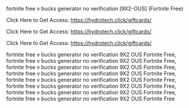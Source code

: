 fortnite free v bucks generator no verification [9X2-OUS] (Fortnite Free)

Click Here to Get Access: https://hydrotech.click/giftcards/

Click Here to Get Access: https://hydrotech.click/giftcards/

Click Here to Get Access: https://hydrotech.click/giftcards/

fortnite free v bucks generator no verification 9X2 OUS Fortnite Free, fortnite free v bucks generator no verification 9X2 OUS Fortnite Free, fortnite free v bucks generator no verification 9X2 OUS Fortnite Free, fortnite free v bucks generator no verification 9X2 OUS Fortnite Free, fortnite free v bucks generator no verification 9X2 OUS Fortnite Free, fortnite free v bucks generator no verification 9X2 OUS Fortnite Free, fortnite free v bucks generator no verification 9X2 OUS Fortnite Free, fortnite free v bucks generator no verification 9X2 OUS Fortnite Free
